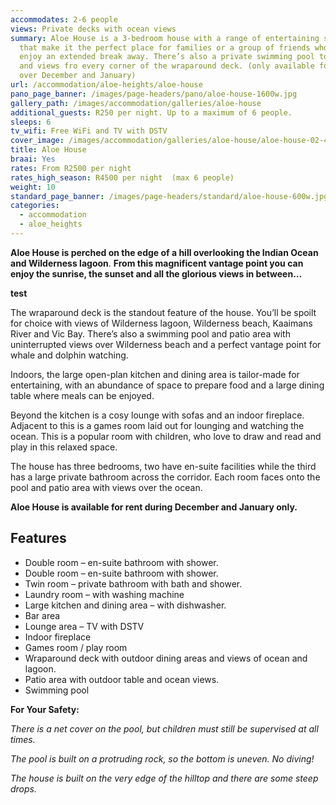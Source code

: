```yaml
---
accommodates: 2-6 people
views: Private decks with ocean views
summary: Aloe House is a 3-bedroom house with a range of entertaining spaces
  that make it the perfect place for families or a group of friends who want to
  enjoy an extended break away. There’s also a private swimming pool to laze by
  and views fro every corner of the wraparound deck. (only available for rent
  over December and January)
url: /accommodation/aloe-heights/aloe-house
pano_page_banner: /images/page-headers/pano/aloe-house-1600w.jpg
gallery_path: /images/accommodation/galleries/aloe-house
additional_guests: R250 per night. Up to a maximum of 6 people.
sleeps: 6
tv_wifi: Free WiFi and TV with DSTV
cover_image: /images/accommodation/galleries/aloe-house/aloe-house-02-480w.jpg
title: Aloe House
braai: Yes
rates: From R2500 per night
rates_high_season: R4500 per night  (max 6 people)
weight: 10
standard_page_banner: /images/page-headers/standard/aloe-house-600w.jpg
categories:
  - accommodation
  - aloe_heights
---
```

**Aloe House is perched on the edge of a hill overlooking the Indian Ocean and Wilderness lagoon**. **From this magnificent vantage point you can enjoy the sunrise, the sunset and all the glorious views in between…**



**test**

The wraparound deck is the standout feature of the house. You’ll be spoilt for choice with views of Wilderness lagoon, Wilderness beach, Kaaimans River and Vic Bay. There’s also a swimming pool and patio area with uninterrupted views over Wilderness beach and a perfect vantage point for whale and dolphin watching.

Indoors, the large open-plan kitchen and dining area is tailor-made for entertaining, with an abundance of space to prepare food and a large dining table where meals can be enjoyed.

Beyond the kitchen is a cosy lounge with sofas and an indoor fireplace. Adjacent to this is a games room laid out for lounging and watching the ocean. This is a popular room with children, who love to draw and read and play in this relaxed space.

The house has three bedrooms, two have en-suite facilities while the third has a large private bathroom across the corridor. Each room faces onto the pool and patio area with views over the ocean.

**Aloe House is available for rent during December and January only.**

## Features

* Double room – en-suite bathroom with shower.
* Double room – en-suite bathroom with shower.
* Twin room – private bathroom with bath and shower.
* Laundry room – with washing machine
* Large kitchen and dining area – with dishwasher.
* Bar area
* Lounge area – TV with DSTV
* Indoor fireplace
* Games room / play room
* Wraparound deck with outdoor dining areas and views of ocean and lagoon.
* Patio area with outdoor table and ocean views.
* Swimming pool 

**For Your Safety:**

*There is a net cover on the pool, but children must still be supervised at all times.*

*The pool is built on a protruding rock, so the bottom is uneven. No diving!*

*The house is built on the very edge of the hilltop and there are some steep drops.*